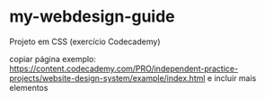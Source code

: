 # my-webdesign-guide

Projeto em CSS (exercício Codecademy)

copiar página exemplo: https://content.codecademy.com/PRO/independent-practice-projects/website-design-system/example/index.html
e incluir mais elementos

